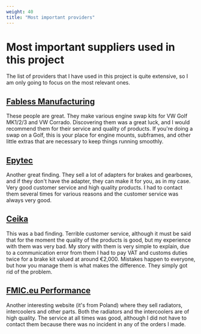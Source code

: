 ```yaml
---
weight: 40
title: "Most important providers"
---
```


# Most important suppliers used in this project

The list of providers that I have used in this project is quite extensive, so I am only going to focus on the most relevant ones.

## [Fabless Manufacturing](https://www.fablessmanufacturing.com/)

These people are great. They make various engine swap kits for VW Golf MK1/2/3 and VW Corrado. Discovering them was a great luck, and I would recommend them for their service and quality of products. If you're doing a swap on a Golf, this is your place for engine mounts, subframes, and other little extras that are necessary to keep things running smoothly.

## [Epytec](https://epytec.de/)

Another great finding. They sell a lot of adapters for brakes and gearboxes, and if they don't have the adapter, they can make it for you, as in my case. Very good customer service and high quality products. I had to contact them several times for various reasons and the customer service was always very good.

## [Ceika](https://ceika-store.com/)

This was a bad finding. Terrible customer service, although it must be said that for the moment the quality of the products is good, but my experience with them was very bad. My story with them is very simple to explain, due to a communication error from them I had to pay VAT and customs duties twice for a brake kit valued at around €2,000. Mistakes happen to everyone, but how you manage them is what makes the difference. They simply got rid of the problem.

## [FMIC.eu Performance](https://fmic.eu/)

Another interesting website (it's from Poland) where they sell radiators, intercoolers and other parts. Both the radiators and the intercoolers are of high quality. The service at all times was good, although I did not have to contact them because there was no incident in any of the orders I made. 